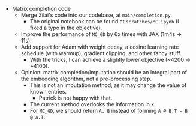 + Matrix completion code
    + Merge Zilai's code into our codebase, at `main/completion.py`.
        + The original notebook can be found at `scratches/MC.ipynb` (I fixed a typo in the objective).
    + Improve the performance of `MC_GD` by 6x times with JAX (1m4s -> 11s).
    + Add support for Adam with weight decay, a cosine learning rate schedule (with warmup), gradient clipping, and other fancy stuff.
        + With the tricks, I can achieve a slightly lower objective (~4200 -> ~4100).
    + Opinion: matrix completion/imputation should be an integral part of the embedding algorithm, not a pre-processing step.
        + This is not an imputation method, as it may change the value of known entries.
            + Patrick is not happy with that.
        + The current method overlooks the information in `X`.
        + For `MC_GD`, we should return `A, B` instead of forming `A @ B.T - B @ A.T`.
